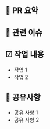 ## 📑 PR 요약
<!-- 이 PR은 무엇을 변경하거나 추가했는지 간단히 설명해주세요. -->


## 🔗 관련 이슈
<!-- 관련있는 이슈 번호(#000)을 적어주세요. 해당 pull request merge와 함께 이슈를 닫으려면 closed #이슈 번호를 적어주세요 -->

## ☑ 작업 내용
<!-- 이 PR에서 어떤 작업이 있었는지 작성해주세요. -->
- 작업 1
- 작업 2

## 📣 공유사항
<!-- PR과 관련된 내용 공유나 reviewer에 대한 요청사항이 있다면 작성해주세요. -->
- 공유 사항 1
- 공유 사항 2
